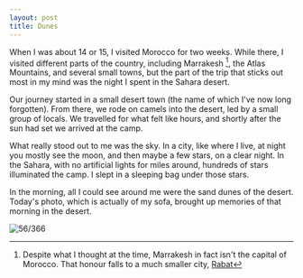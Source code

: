 ```yaml
---
layout: post
title: Dunes
---
```


When I was about 14 or 15, I visited Morocco for two weeks. While there, I visited different parts of the country, including Marrakesh [^1], the Atlas Mountains, and several small towns, but the part of the trip that sticks out most in my mind was the night I spent in the Sahara desert. 
<!--break-->

Our journey started in a small desert town (the name of which I've now long forgotten). From there, we rode on camels into the desert, led by a small group of locals. We travelled for what felt like hours, and shortly after the sun had set we arrived at the camp. 

What really stood out to me was the sky. In a city, like where I live, at night you mostly see the moon, and then maybe a few stars, on a clear night. In the Sahara, with no artificial lights for miles around, hundreds of stars illuminated the camp. I slept in a sleeping bag under those stars. 

In the morning, all I could see around me were the sand dunes of the desert. Today's photo, which is actually of my sofa, brought up memories of that morning in the desert. 

![56/366](http://media.humanboring.net/photos/2016-02-25.jpeg)

[^1]: Despite what I thought at the time, Marrakesh in fact isn't the capital of Morocco. That honour falls to a much smaller city, [Rabat](https://en.m.wikipedia.org/wiki/Rabat)